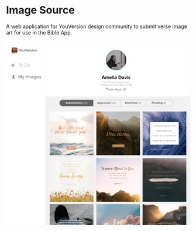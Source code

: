 # Image Source
A web application for YouVersion design community to submit verse image art for use in the Bible App.

![](/ui-design/user-profile/desktop.png)
